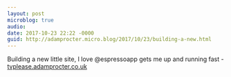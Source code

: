 ```yaml
---
layout: post
microblog: true
audio: 
date: 2017-10-23 22:22 -0000
guid: http://adamprocter.micro.blog/2017/10/23/building-a-new.html
---
```

Building a new little site, I love @espressoapp gets me up and running fast - [tvplease.adamprocter.co.uk](http://tvplease.adamprocter.co.uk/) 
